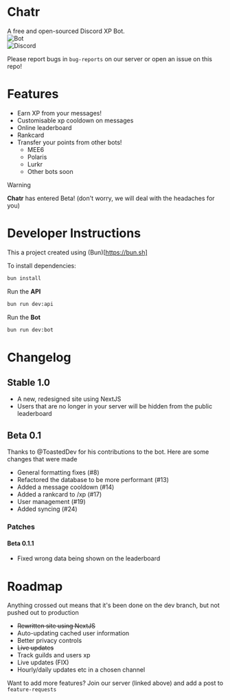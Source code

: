 # Chatr
A free and open-sourced Discord XP Bot.  
![Bot](https://img.shields.io/badge/Invite%20Chatr-5865F2?style=for-the-badge&logo=discord&logoColor=white)  
![Discord](https://img.shields.io/discord/1249813817706283019?style=for-the-badge&logo=discord&logoColor=white&label=Support%20Server&color=%235865F2)

Please report bugs in `bug-reports` on our server or open an issue on this repo!

# Features
- Earn XP from your messages!
- Customisable xp cooldown on messages
- Online leaderboard
- Rankcard
- Transfer your points from other bots!
  - MEE6
  - Polaris
  - Lurkr
  - Other bots soon

> [!WARNING]
> **Chatr** has entered Beta! (don't worry, we will deal with the headaches for you)

# Developer Instructions

This a project created using (Bun)[https://bun.sh]

To install dependencies:

```bash
bun install
```

Run the **API**
```bash
bun run dev:api
```  
Run the **Bot** 
```bash
bun run dev:bot
```

# Changelog
## Stable 1.0
* A new, redesigned site using NextJS
* Users that are no longer in your server will be hidden from the public leaderboard

## Beta 0.1
Thanks to @ToastedDev for his contributions to the bot. Here are some changes that were made
* General formatting fixes (#8)
* Refactored the database to be more performant (#13)
* Added a message cooldown (#14)
* Added a rankcard to /xp (#17)
* User management (#19)
* Added syncing (#24)
### Patches
#### Beta 0.1.1
* Fixed wrong data being shown on the leaderboard

# Roadmap
Anything crossed out means that it's been done on the dev branch, but not pushed out to production
* ~~Rewritten site using NextJS~~
* Auto-updating cached user information
* Better privacy controls
* ~~Live updates~~
* Track guilds and users xp
* Live updates (FIX)
* Hourly/daily updates etc in a chosen channel


Want to add more features? Join our server (linked above) and add a post to `feature-requests`
